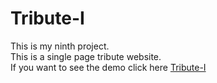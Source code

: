 # Tribute-I
This is my ninth project.<br>This is a single page tribute website.<br>If you want to see the demo click here <a href="https://glow-echo.github.io/Tribute-I/">Tribute-I</a>
